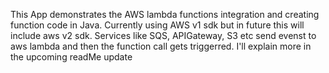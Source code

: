 This App demonstrates the AWS lambda functions integration and creating function code in Java.
Currently using AWS v1 sdk but in future this will include aws v2 sdk.
Services like SQS, APIGateway, S3 etc send evenst to aws lambda and then the function call gets triggerred.
I'll explain more in the upcoming readMe update
